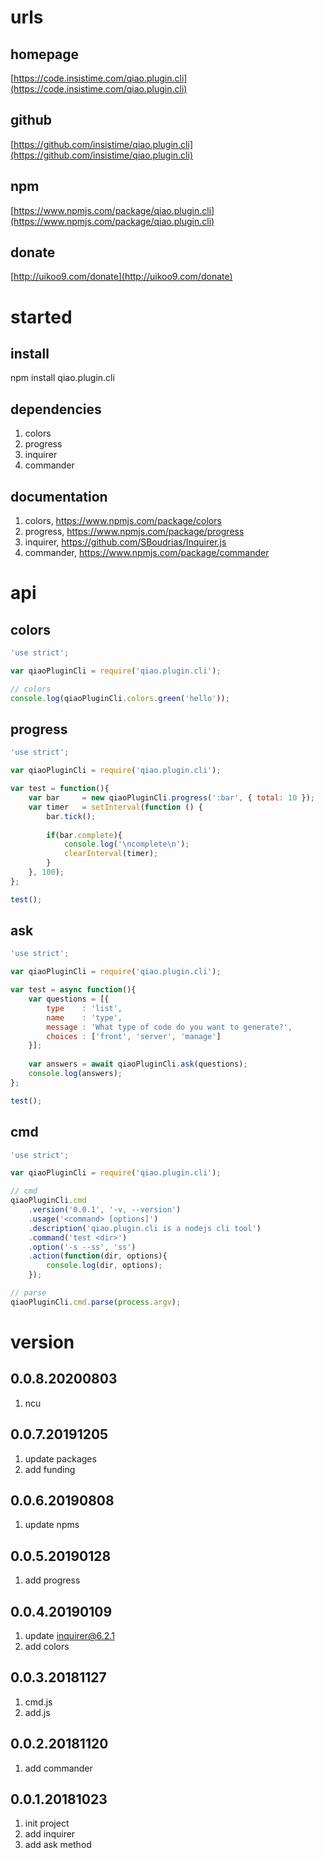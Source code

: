 # urls
## homepage
[https://code.insistime.com/qiao.plugin.cli](https://code.insistime.com/qiao.plugin.cli)

## github
[https://github.com/insistime/qiao.plugin.cli](https://github.com/insistime/qiao.plugin.cli)

## npm
[https://www.npmjs.com/package/qiao.plugin.cli](https://www.npmjs.com/package/qiao.plugin.cli)

## donate
[http://uikoo9.com/donate](http://uikoo9.com/donate)

# started
## install
npm install qiao.plugin.cli

## dependencies
1. colors
2. progress
3. inquirer
4. commander

## documentation
1. colors, https://www.npmjs.com/package/colors
2. progress, https://www.npmjs.com/package/progress
3. inquirer, https://github.com/SBoudrias/Inquirer.js
4. commander, https://www.npmjs.com/package/commander

# api
## colors
```javascript
'use strict';

var qiaoPluginCli = require('qiao.plugin.cli');

// colors
console.log(qiaoPluginCli.colors.green('hello'));
```

## progress
```javascript
'use strict';

var qiaoPluginCli = require('qiao.plugin.cli');

var test = function(){
	var bar		= new qiaoPluginCli.progress(':bar', { total: 10 });
	var timer 	= setInterval(function () {
		bar.tick();
		
		if(bar.complete){
			console.log('\ncomplete\n');
			clearInterval(timer);
		}
	}, 100);
};

test();
```

## ask
```javascript
'use strict';

var qiaoPluginCli = require('qiao.plugin.cli');

var test = async function(){
	var questions = [{
	    type	: 'list',
	    name	: 'type',
	    message	: 'What type of code do you want to generate?',
	    choices	: ['front', 'server', 'manage']
	}];
	
	var answers = await qiaoPluginCli.ask(questions);
	console.log(answers);
};

test();
```

## cmd
```javascript
'use strict';

var qiaoPluginCli = require('qiao.plugin.cli');

// cmd
qiaoPluginCli.cmd
	.version('0.0.1', '-v, --version')
	.usage('<command> [options]')
	.description('qiao.plugin.cli is a nodejs cli tool')
	.command('test <dir>')
	.option('-s --ss', 'ss')
	.action(function(dir, options){
		console.log(dir, options);
	});

// parse
qiaoPluginCli.cmd.parse(process.argv);
```

# version
## 0.0.8.20200803
1. ncu

## 0.0.7.20191205
1. update packages
2. add funding

## 0.0.6.20190808
1. update npms

## 0.0.5.20190128
1. add progress

## 0.0.4.20190109
1. update inquirer@6.2.1
2. add colors 

## 0.0.3.20181127
1. cmd.js
2. add.js

## 0.0.2.20181120
1. add commander

## 0.0.1.20181023
1. init project
2. add inquirer
3. add ask method
